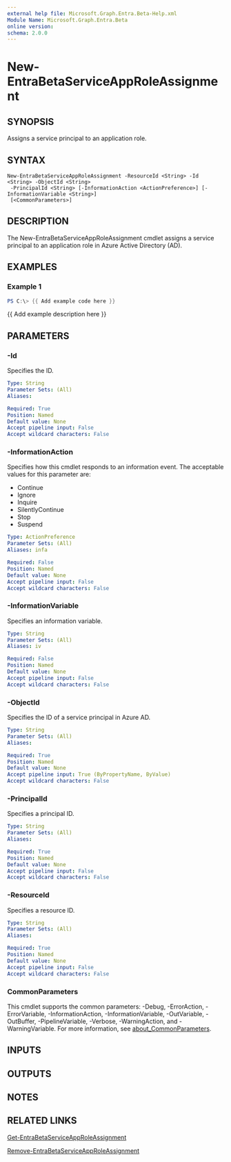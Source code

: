 ```yaml
---
external help file: Microsoft.Graph.Entra.Beta-Help.xml
Module Name: Microsoft.Graph.Entra.Beta
online version:
schema: 2.0.0
---
```


# New-EntraBetaServiceAppRoleAssignment

## SYNOPSIS
Assigns a service principal to an application role.

## SYNTAX

```
New-EntraBetaServiceAppRoleAssignment -ResourceId <String> -Id <String> -ObjectId <String>
 -PrincipalId <String> [-InformationAction <ActionPreference>] [-InformationVariable <String>]
 [<CommonParameters>]
```

## DESCRIPTION
The New-EntraBetaServiceAppRoleAssignment cmdlet assigns a service principal to an application role in Azure Active Directory (AD).

## EXAMPLES

### Example 1
```powershell
PS C:\> {{ Add example code here }}
```

{{ Add example description here }}

## PARAMETERS

### -Id
Specifies the ID.

```yaml
Type: String
Parameter Sets: (All)
Aliases:

Required: True
Position: Named
Default value: None
Accept pipeline input: False
Accept wildcard characters: False
```

### -InformationAction
Specifies how this cmdlet responds to an information event.
The acceptable values for this parameter are:

- Continue
- Ignore
- Inquire
- SilentlyContinue
- Stop
- Suspend

```yaml
Type: ActionPreference
Parameter Sets: (All)
Aliases: infa

Required: False
Position: Named
Default value: None
Accept pipeline input: False
Accept wildcard characters: False
```

### -InformationVariable
Specifies an information variable.

```yaml
Type: String
Parameter Sets: (All)
Aliases: iv

Required: False
Position: Named
Default value: None
Accept pipeline input: False
Accept wildcard characters: False
```

### -ObjectId
Specifies the ID of a service principal in Azure AD.

```yaml
Type: String
Parameter Sets: (All)
Aliases:

Required: True
Position: Named
Default value: None
Accept pipeline input: True (ByPropertyName, ByValue)
Accept wildcard characters: False
```

### -PrincipalId
Specifies a principal ID.

```yaml
Type: String
Parameter Sets: (All)
Aliases:

Required: True
Position: Named
Default value: None
Accept pipeline input: False
Accept wildcard characters: False
```

### -ResourceId
Specifies a resource ID.

```yaml
Type: String
Parameter Sets: (All)
Aliases:

Required: True
Position: Named
Default value: None
Accept pipeline input: False
Accept wildcard characters: False
```

### CommonParameters
This cmdlet supports the common parameters: -Debug, -ErrorAction, -ErrorVariable, -InformationAction, -InformationVariable, -OutVariable, -OutBuffer, -PipelineVariable, -Verbose, -WarningAction, and -WarningVariable. For more information, see [about_CommonParameters](https://go.microsoft.com/fwlink/?LinkID=113216).

## INPUTS

## OUTPUTS

## NOTES

## RELATED LINKS

[Get-EntraBetaServiceAppRoleAssignment]()

[Remove-EntraBetaServiceAppRoleAssignment]()

